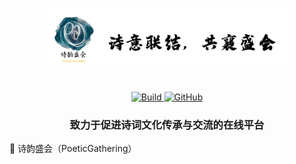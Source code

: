 <p align="center">
  <picture>
  <img src="./img/logo.png" height="100">
  </picture>
  <br/>
  <br/>
</p>

<p align="center">
    <a href="">
        <img alt="Build" src="https://img.shields.io/circleci/build/github/huggingface/transformers/main">
    </a>
    <a href="https://github.com/huggingface/transformers/blob/main/LICENSE">
        <img alt="GitHub" src="https://img.shields.io/github/license/huggingface/transformers.svg?color=blue">
    </a>
</p>

<h3 align="center">
    <p>致力于促进诗词文化传承与交流的在线平台</p>
</h3>

🌟 诗韵盛会（PoeticGathering）